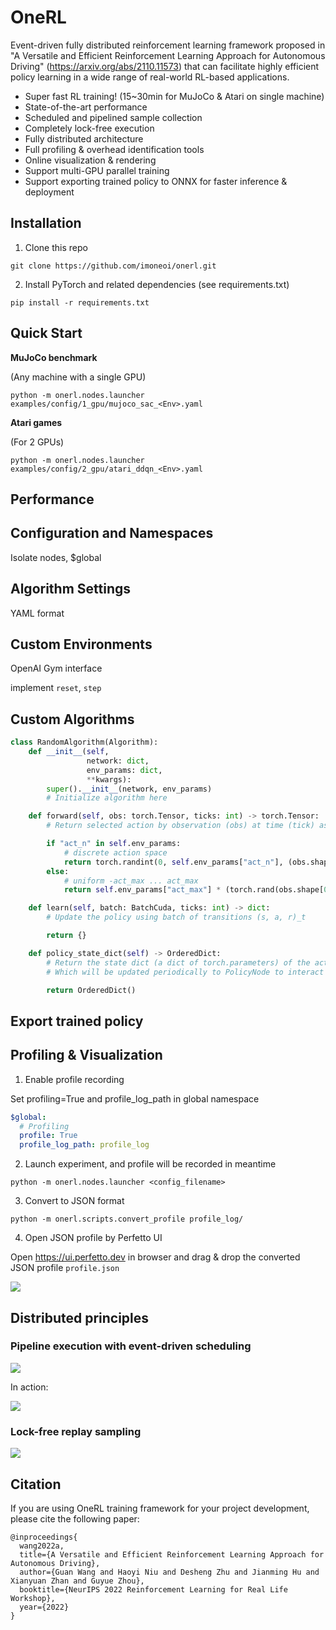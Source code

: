 # OneRL
Event-driven fully distributed reinforcement learning framework proposed in "A Versatile and Efficient Reinforcement Learning Approach for Autonomous Driving" (https://arxiv.org/abs/2110.11573) that can facilitate highly efficient policy learning in a wide range of real-world RL-based applications.

- Super fast RL training! (15~30min for MuJoCo & Atari on single machine)
- State-of-the-art performance
- Scheduled and pipelined sample collection
- Completely lock-free execution
- Fully distributed architecture
- Full profiling & overhead identification tools 
- Online visualization & rendering
- Support multi-GPU parallel training
- Support exporting trained policy to ONNX for faster inference & deployment

## Installation

1. Clone this repo
```
git clone https://github.com/imoneoi/onerl.git
```
2. Install PyTorch and related dependencies (see requirements.txt)
```
pip install -r requirements.txt
```

## Quick Start

**MuJoCo benchmark**

(Any machine with a single GPU)

```shell
python -m onerl.nodes.launcher examples/config/1_gpu/mujoco_sac_<Env>.yaml
```

**Atari games**

(For 2 GPUs)
```shell
python -m onerl.nodes.launcher examples/config/2_gpu/atari_ddqn_<Env>.yaml
```

## Performance

## Configuration and Namespaces

Isolate nodes, $global

## Algorithm Settings

YAML format

## Custom Environments

OpenAI Gym interface

implement `reset`, `step`

## Custom Algorithms

```python
class RandomAlgorithm(Algorithm):
    def __init__(self,
                 network: dict,
                 env_params: dict,
                 **kwargs):
        super().__init__(network, env_params)
        # Initialize algorithm here

    def forward(self, obs: torch.Tensor, ticks: int) -> torch.Tensor:
        # Return selected action by observation (obs) at time (tick) as tensor

        if "act_n" in self.env_params:
            # discrete action space
            return torch.randint(0, self.env_params["act_n"], (obs.shape[0], ))
        else:
            # uniform -act_max ... act_max
            return self.env_params["act_max"] * (torch.rand(obs.shape[0], *self.env_params["act_shape"]) * 2 - 1)

    def learn(self, batch: BatchCuda, ticks: int) -> dict:
        # Update the policy using batch of transitions (s, a, r)_t

        return {}

    def policy_state_dict(self) -> OrderedDict:
        # Return the state dict (a dict of torch.parameters) of the actor
        # Which will be updated periodically to PolicyNode to interact with environment

        return OrderedDict()
```

## Export trained policy

## Profiling & Visualization

1. Enable profile recording

Set profiling=True and profile_log_path in global namespace

```yaml
$global:
  # Profiling
  profile: True
  profile_log_path: profile_log
```

2. Launch experiment, and profile will be recorded in meantime

```shell
python -m onerl.nodes.launcher <config_filename>
```


3. Convert to JSON format

```
python -m onerl.scripts.convert_profile profile_log/
```

4. Open JSON profile by Perfetto UI

Open https://ui.perfetto.dev in browser and drag & drop the converted JSON profile `profile.json`

![](./docs/assets/perf.png)

## Distributed principles

### Pipeline execution with event-driven scheduling

![](./docs/assets/pipeline.png)

In action:

![](./docs/assets/pipeline_perf.png)

### Lock-free replay sampling


![](./docs/assets/lockfree-buffer.drawio.png)

## Citation
If you are using OneRL training framework for your project development, please cite the following paper:
```
@inproceedings{
  wang2022a,
  title={A Versatile and Efficient Reinforcement Learning Approach for Autonomous Driving},
  author={Guan Wang and Haoyi Niu and Desheng Zhu and Jianming Hu and Xianyuan Zhan and Guyue Zhou},
  booktitle={NeurIPS 2022 Reinforcement Learning for Real Life Workshop},
  year={2022}
}
```
